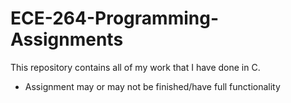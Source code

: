 # ECE-264-Programming-Assignments

This repository contains all of my work that I have done in C.
  * Assignment may or may not be finished/have full functionality
